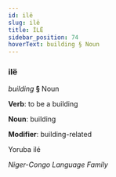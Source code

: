 ```yaml
---
id: ilë
slug: ilë
title: İLË
sidebar_position: 74
hoverText: building § Noun
---
```


### ilë

*building* **§** Noun

**Verb**: to be a building

**Noun**: building

**Modifier**: building-related

Yoruba ilé  

*Niger-Congo Language Family*